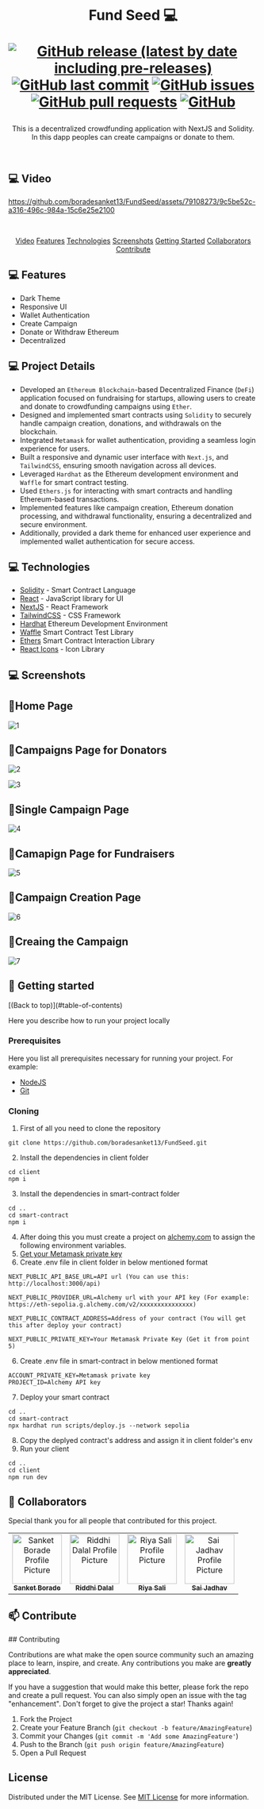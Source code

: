 <h1 align="center" style="font-weight: bold;">Fund Seed 💻


[![GitHub release (latest by date including pre-releases)](https://img.shields.io/github/v/release/navendu-pottekkat/awesome-readme?include_prereleases)](https://img.shields.io/github/v/release/navendu-pottekkat/awesome-readme?include_prereleases)
[![GitHub last commit](https://img.shields.io/github/last-commit/navendu-pottekkat/awesome-readme)](https://img.shields.io/github/last-commit/navendu-pottekkat/awesome-readme)
[![GitHub issues](https://img.shields.io/github/issues-raw/navendu-pottekkat/awesome-readme)](https://img.shields.io/github/issues-raw/navendu-pottekkat/awesome-readme)
[![GitHub pull requests](https://img.shields.io/github/issues-pr/navendu-pottekkat/awesome-readme)](https://img.shields.io/github/issues-pr/navendu-pottekkat/awesome-readme)
[![GitHub](https://img.shields.io/github/license/navendu-pottekkat/awesome-readme)](https://img.shields.io/github/license/navendu-pottekkat/awesome-readme)
</h1>

<p align="center">This is a decentralized crowdfunding application with NextJS and Solidity. In this dapp peoples can create campaigns or donate to them.
</p>

<br>
<h2 id="Video">💻 Video</h2>

https://github.com/boradesanket13/FundSeed/assets/79108273/9c5be52c-a316-496c-984a-15c6e25e2100

<br>

<p align="center">
 <a href="#Video">Video</a>
<a href="#Features">Features</a>
<a href="#technologies">Technologies</a>
<a href="#Screenshots">Screenshots</a>
<a href="#started">Getting Started</a>
<a href="#colab">Collaborators</a>
<a href="#contribute">Contribute</a> 
</p>



<h2 id="Features">💻 Features</h2>

- Dark Theme
- Responsive UI
- Wallet Authentication
- Create Campaign
- Donate or Withdraw Ethereum
- Decentralized

<h2 id="Project Details">💻 Project Details</h2>

- Developed an ```Ethereum Blockchain```-based Decentralized Finance (```DeFi```) application focused on fundraising for startups, allowing users to create and donate to crowdfunding campaigns using ```Ether```.
- Designed and implemented smart contracts using ```Solidity``` to securely handle campaign creation, donations, and withdrawals on the blockchain.
- Integrated ```Metamask``` for wallet authentication, providing a seamless login experience for users.
- Built a responsive and dynamic user interface with ```Next.js```, and ```TailwindCSS```, ensuring smooth navigation across all devices.
- Leveraged ```Hardhat``` as the Ethereum development environment and ```Waffle``` for smart contract testing.
- Used ```Ethers.js``` for interacting with smart contracts and handling Ethereum-based transactions.
- Implemented features like campaign creation, Ethereum donation processing, and withdrawal functionality, ensuring a decentralized and secure environment.
- Additionally, provided a dark theme for enhanced user experience and implemented wallet authentication for secure access.

<h2 id="technologies">💻 Technologies</h2>

- [Solidity](https://soliditylang.org/) - Smart Contract Language
- [React](https://reactjs.org/) - JavaScript library for UI
- [NextJS](https://nextjs.org/) - React Framework
- [TailwindCSS](https://tailwindcss.com/) - CSS Framework
- [Hardhat](https://hardhat.org/) Ethereum Development Environment
- [Waffle](https://ethereum-waffle.readthedocs.io/en/latest/) Smart Contract Test Library
- [Ethers](https://docs.ethers.org/v5/) Smart Contract Interaction Library
- [React Icons](https://react-icons.github.io/react-icons/) - Icon Library

 
<h2 id="Screenshots">💻 Screenshots</h2>

 
## 🚀Home Page
![1](https://github.com/boradesanket13/FundSeed/assets/79108273/bd895376-d4ef-4756-9c23-0a27415dfa86)

## 🚀Campaigns Page for Donators
![2](https://github.com/boradesanket13/FundSeed/assets/79108273/ed852e28-af7f-4d09-87fe-dda50893e1d1)

![3](https://github.com/boradesanket13/FundSeed/assets/79108273/c1febe70-4c83-493f-987f-6b7e9526cd3f)

## 🚀Single Campaign Page
![4](https://github.com/boradesanket13/FundSeed/assets/79108273/4ce1e33d-d3de-4b15-9d3a-529b690da8b4)

## 🚀Camapign Page for Fundraisers
![5](https://github.com/boradesanket13/FundSeed/assets/79108273/6bb78683-ec9a-4565-9baf-93a0a970bf06)

## 🚀Campaign Creation Page
![6](https://github.com/boradesanket13/FundSeed/assets/79108273/8a1c5056-b58a-43f8-97db-f0eaac17e4a9)

## 🚀Creaing the Campaign
![7](https://github.com/boradesanket13/FundSeed/assets/79108273/7af01052-5323-45dd-9313-dad2568f9f83)





<h2 id="started">🚀 Getting started</h2>
[(Back to top)](#table-of-contents)

Here you describe how to run your project locally
 
<h3>Prerequisites</h3>

Here you list all prerequisites necessary for running your project. For example:

- [NodeJS](https://nodejs.org/en/download/package-manager)
- [Git](https://www.git-scm.com/download/win)
 
<h3>Cloning</h3>

1. First of all you need to clone the repository
```shell
git clone https://github.com/boradesanket13/FundSeed.git
```
2. Install the dependencies in client folder
```shell
cd client
npm i
```

3. Install the dependencies in smart-contract folder
```shell
cd ..
cd smart-contract
npm i
```

4. After doing this you must create a project on [alchemy.com](alchemy.com) to assign the following environment variables.
5. [Get your Metamask private key](https://support.metamask.io/managing-my-wallet/secret-recovery-phrase-and-private-keys/how-to-export-an-accounts-private-key/#:~:text=On%20the%20'Account%20details'%20page,private%20key%20to%20your%20clipboard.)
6. Create .env file in client folder in below mentioned format 
```shell
NEXT_PUBLIC_API_BASE_URL=API url (You can use this: http://localhost:3000/api)

NEXT_PUBLIC_PROVIDER_URL=Alchemy url with your API key (For example: https://eth-sepolia.g.alchemy.com/v2/xxxxxxxxxxxxxxx)

NEXT_PUBLIC_CONTRACT_ADDRESS=Address of your contract (You will get this after deploy your contract)

NEXT_PUBLIC_PRIVATE_KEY=Your Metamask Private Key (Get it from point 5)
```

6. Create .env file in smart-contract in below mentioned format
```shell
ACCOUNT_PRIVATE_KEY=Metamask private key
PROJECT_ID=Alchemy API key
```

7. Deploy your smart contract
```shell
cd ..
cd smart-contract
npx hardhat run scripts/deploy.js --network sepolia
```

8. Copy the deplyed contract's address and assign it in client folder's env
9. Run your client
```shell
cd ..
cd client
npm run dev
```





 
<h2 id="colab">🤝 Collaborators</h2>

<p>Special thank you for all people that contributed for this project.</p>
<table>
<tr>


<td align="center">
<a href="https://github.com/boradesanket13">
<img src="https://avatars.githubusercontent.com/u/79108273?v=4" width="100px;" alt="Sanket Borade Profile Picture"/><br>
<sub>
<b>Sanket Borade</b>
</sub>
</a>
</td>

<td align="center">
<a href="https://github.com/riddhidalal">
<img src="https://avatars.githubusercontent.com/u/124533399?v=4" width="100px;" alt="Riddhi Dalal Profile Picture"/><br>
 <sub>
<b>Riddhi Dalal</b>
</sub>
</a>
</td>

<td align="center">
<a href="https://github.com/riyasali13">
<img src="https://avatars.githubusercontent.com/u/118249196?v=4" width="100px;" alt="Riya Sali Profile Picture"/><br>
 <sub>
<b>Riya Sali</b>
</sub>
</a>
</td>


<td align="center">
<a href="https://github.com/saivjadhav">
<img src="https://avatars.githubusercontent.com/u/130738891?v=4" width="100px;" alt="Sai Jadhav Profile Picture"/><br>
 <sub>
<b>Sai Jadhav</b>
</sub>
</a>
</td>
</tr>
</table>
 
<h2 id="contribute">📫 Contribute</h2>
 ## Contributing

Contributions are what make the open source community such an amazing place to learn, inspire, and create. Any contributions you make are **greatly appreciated**.

If you have a suggestion that would make this better, please fork the repo and create a pull request. You can also simply open an issue with the tag "enhancement".
Don't forget to give the project a star! Thanks again!

1. Fork the Project
2. Create your Feature Branch (`git checkout -b feature/AmazingFeature`)
3. Commit your Changes (`git commit -m 'Add some AmazingFeature'`)
4. Push to the Branch (`git push origin feature/AmazingFeature`)
5. Open a Pull Request
 ## License

Distributed under the MIT License. See [MIT License](https://opensource.org/licenses/MIT) for more information.
